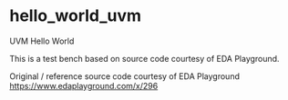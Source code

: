 # hello_world_uvm
UVM Hello World 

This is a test bench based on source code courtesy of EDA Playground.

Original / reference source code courtesy of EDA Playground
https://www.edaplayground.com/x/296